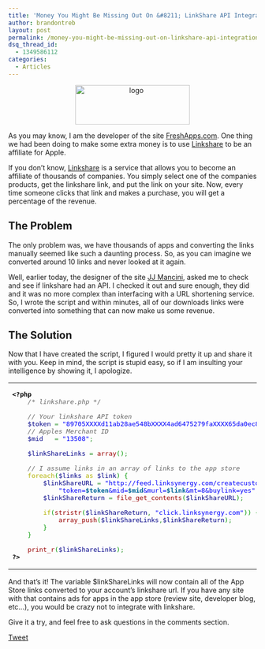 ```yaml
---
title: 'Money You Might Be Missing Out On &#8211; LinkShare API Integration'
author: brandontreb
layout: post
permalink: /money-you-might-be-missing-out-on-linkshare-api-integration
dsq_thread_id:
  - 1349586112
categories:
  - Articles
---
```

<center>
  <a href="http://linkshare.com"><img src="http://brandontreb.com/wp-content/uploads/2009/11/logo.gif" alt="logo" title="logo" width="232" height="80" class="alignnone size-full wp-image-605" /></a>
</center>

As you may know, I am the developer of the site [FreshApps.com][1]. One thing we had been doing to make some extra money is to use [Linkshare][2] to be an affiliate for Apple.

If you don&#8217;t know, [Linkshare][2] is a service that allows you to become an affiliate of thousands of companies. You simply select one of the companies products, get the linkshare link, and put the link on your site. Now, every time someone clicks that link and makes a purchase, you will get a percentage of the revenue.

## The Problem

The only problem was, we have thousands of apps and converting the links manually seemed like such a daunting process. So, as you can imagine we converted around 10 links and never looked at it again.

Well, earlier today, the designer of the site [JJ Mancini][3], asked me to check and see if linkshare had an API. I checked it out and sure enough, they did and it was no more complex than interfacing with a URL shortening service. So, I wrote the script and within minutes, all of our downloads links were converted into something that can now make us some revenue.

## The Solution

Now that I have created the script, I figured I would pretty it up and share it with you. Keep in mind, the script is stupid easy, so if I am insulting your intelligence by showing it, I apologize.

<div class="wp_syntax">
  <table>
    <tr>
      <td class="code">
        <pre class="php" style="font-family:monospace;"><span style="color: #000000; font-weight: bold;">&lt;?php</span>
    <span style="color: #666666; font-style: italic;">/* linkshare.php */</span>
&nbsp;
    <span style="color: #666666; font-style: italic;">// Your linkshare API token</span>
    <span style="color: #000088;">$token</span> <span style="color: #339933;">=</span> <span style="color: #0000ff;">"89705XXXXd11ab28ae548bXXXX4ad6475279faXXXX65da0ec8ed77XXXXeb067"</span><span style="color: #339933;">;</span>
    <span style="color: #666666; font-style: italic;">// Apples Merchant ID</span>
    <span style="color: #000088;">$mid</span>   <span style="color: #339933;">=</span> <span style="color: #0000ff;">"13508"</span><span style="color: #339933;">;</span>
&nbsp;
    <span style="color: #000088;">$linkShareLinks</span> <span style="color: #339933;">=</span> <span style="color: #990000;">array</span><span style="color: #009900;">&#40;</span><span style="color: #009900;">&#41;</span><span style="color: #339933;">;</span>  
&nbsp;
    <span style="color: #666666; font-style: italic;">// I assume links in an array of links to the app store</span>
    <span style="color: #b1b100;">foreach</span><span style="color: #009900;">&#40;</span><span style="color: #000088;">$links</span> <span style="color: #b1b100;">as</span> <span style="color: #000088;">$link</span><span style="color: #009900;">&#41;</span> <span style="color: #009900;">&#123;</span>
        <span style="color: #000088;">$linkShareURL</span> <span style="color: #339933;">=</span> <span style="color: #0000ff;">"http://feed.linksynergy.com/createcustomlink.shtml?"</span><span style="color: #339933;">.</span>
            <span style="color: #0000ff;">"token=<span style="color: #006699; font-weight: bold;">$token</span>&mid=<span style="color: #006699; font-weight: bold;">$mid</span>&murl=<span style="color: #006699; font-weight: bold;">$link</span>&mt=8&buylink=yes"</span><span style="color: #339933;">;</span>
        <span style="color: #000088;">$linkShareReturn</span> <span style="color: #339933;">=</span> <span style="color: #990000;">file_get_contents</span><span style="color: #009900;">&#40;</span><span style="color: #000088;">$linkShareURL</span><span style="color: #009900;">&#41;</span><span style="color: #339933;">;</span>
&nbsp;
        <span style="color: #b1b100;">if</span><span style="color: #009900;">&#40;</span><span style="color: #990000;">stristr</span><span style="color: #009900;">&#40;</span><span style="color: #000088;">$linkShareReturn</span><span style="color: #339933;">,</span> <span style="color: #0000ff;">"click.linksynergy.com"</span><span style="color: #009900;">&#41;</span><span style="color: #009900;">&#41;</span> <span style="color: #009900;">&#123;</span>
            <span style="color: #990000;">array_push</span><span style="color: #009900;">&#40;</span><span style="color: #000088;">$linkShareLinks</span><span style="color: #339933;">,</span><span style="color: #000088;">$linkShareReturn</span><span style="color: #009900;">&#41;</span><span style="color: #339933;">;</span>
        <span style="color: #009900;">&#125;</span> 
    <span style="color: #009900;">&#125;</span>
&nbsp;
    <span style="color: #990000;">print_r</span><span style="color: #009900;">&#40;</span><span style="color: #000088;">$linkShareLinks</span><span style="color: #009900;">&#41;</span><span style="color: #339933;">;</span>
<span style="color: #000000; font-weight: bold;">?&gt;</span></pre>
      </td>
    </tr>
  </table>
</div>

And that&#8217;s it! The variable $linkShareLinks will now contain all of the App Store links converted to your account&#8217;s linkshare url. If you have any site with that contains ads for apps in the app store (review site, developer blog, etc&#8230;), you would be crazy not to integrate with linkshare.

Give it a try, and feel free to ask questions in the comments section.

<div style="">
  <a href="http://twitter.com/share" class="twitter-share-button" data-count="horizontal" data-text="Money You Might Be Missing Out On - LinkShare API Integration" data-url="http://brandontreb.com/money-you-might-be-missing-out-on-linkshare-api-integration"  data-via="brandontreb" data-related="brandontreb:">Tweet</a>
</div>

 [1]: http://freshapps.com
 [2]: http://linkshare.com
 [3]: http://vanillahd.com